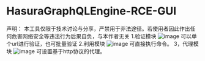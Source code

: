 # HasuraGraphQLEngine-RCE-GUI
声明：
本工具仅限于技术讨论与分享，严禁用于非法途径。若使用者因此作出任何危害网络安全等违法行为后果自负，与本作者无关
1.验证模块
![image](https://github.com/asdaweee/HasuraGraphQLEngine-RCE-GUI/assets/139205627/fbf715bf-7d22-4e71-b199-2a9aa0378780)
可以单个url进行验证，也可批量验证
2.利用模块
![image](https://github.com/asdaweee/HasuraGraphQLEngine-RCE-GUI/assets/139205627/4687557f-fdd5-4ba5-a6a9-3657fdb147ac)
可直接执行命令。
3，代理模块
![image](https://github.com/asdaweee/HasuraGraphQLEngine-RCE-GUI/assets/139205627/f9303b63-f096-45c2-a6f5-1d63bcb52d11)
可设置基于http协议的代理。


